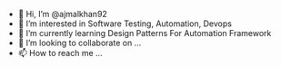 - 👋 Hi, I’m @ajmalkhan92
- 👀 I’m interested in Software Testing, Automation, Devops
- 🌱 I’m currently learning Design Patterns For Automation Framework
- 💞️ I’m looking to collaborate on ...
- 📫 How to reach me ...

<!---
ajmalkhan92/ajmalkhan92 is a ✨ special ✨ repository because its `README.md` (this file) appears on your GitHub profile.
You can click the Preview link to take a look at your changes.
--->
